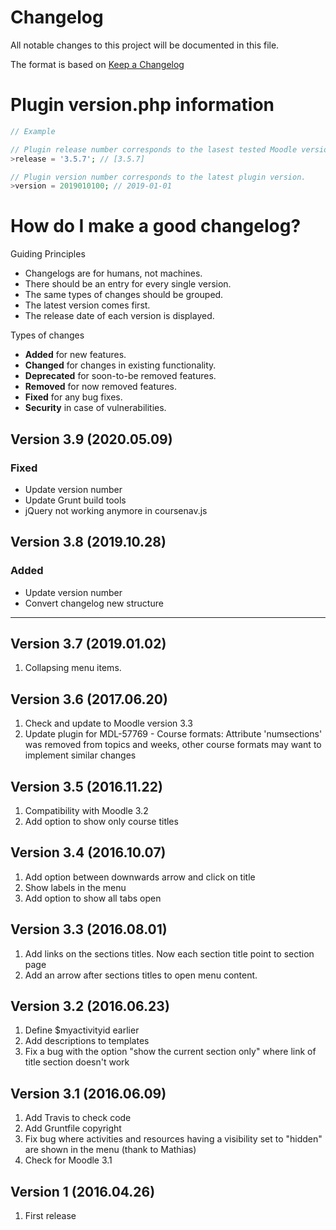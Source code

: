 # Changelog
All notable changes to this project will be documented in this file.

The format is based on [Keep a Changelog](https://keepachangelog.com/en/1.0.0/)

# Plugin version.php information
```php
// Example

// Plugin release number corresponds to the lasest tested Moodle version in which the plugin has been tested.
>release = '3.5.7'; // [3.5.7]

// Plugin version number corresponds to the latest plugin version.
>version = 2019010100; // 2019-01-01
```

# How do I make a good changelog?
Guiding Principles
* Changelogs are for humans, not machines.
* There should be an entry for every single version.
* The same types of changes should be grouped.
* The latest version comes first.
* The release date of each version is displayed.

Types of changes
* **Added** for new features.
* **Changed** for changes in existing functionality.
* **Deprecated** for soon-to-be removed features.
* **Removed** for now removed features.
* **Fixed** for any bug fixes.
* **Security** in case of vulnerabilities.

## Version 3.9 (2020.05.09)

### Fixed
- Update version number
- Update Grunt build tools
- jQuery not working anymore in coursenav.js


## Version 3.8 (2019.10.28)

### Added
- Update version number
- Convert changelog new structure

<hr>

## Version 3.7 (2019.01.02)
 1. Collapsing menu items.
 
## Version 3.6 (2017.06.20)
  1. Check and update to Moodle version 3.3
  2. Update plugin for MDL-57769 - Course formats: Attribute 'numsections' was removed from topics and weeks, other course formats may want to implement similar changes

## Version 3.5 (2016.11.22)
  1. Compatibility with Moodle 3.2
  2. Add option to show only course titles

## Version 3.4 (2016.10.07)
  1. Add option between downwards arrow and click on title
  2. Show labels in the menu
  3. Add option to show all tabs open

## Version 3.3 (2016.08.01)
  1. Add links on the sections titles. Now each section title point to section page
  2. Add an arrow after sections titles to open menu content.
  
## Version 3.2 (2016.06.23)
  1. Define $myactivityid earlier
  2. Add descriptions to templates
  3. Fix a bug with the option "show the current section only" where link of title section doesn't work
  
## Version 3.1 (2016.06.09)
  1. Add Travis to check code 
  2. Add Gruntfile copyright
  3. Fix bug where activities and resources having a visibility set to "hidden" are shown in the menu (thank to Mathias)
  4. Check for Moodle 3.1
  
## Version 1 (2016.04.26)
  1. First release